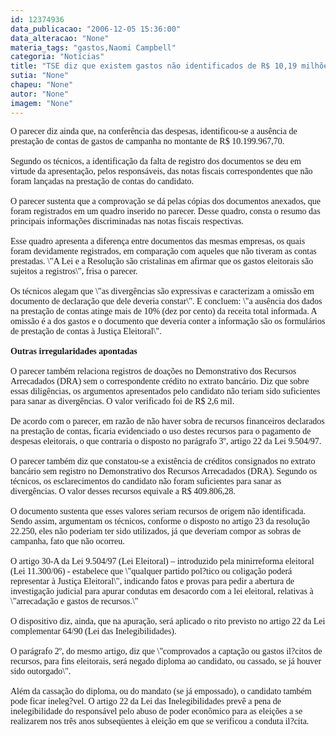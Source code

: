 ```yaml
---
id: 12374936
data_publicacao: "2006-12-05 15:36:00"
data_alteracao: "None"
materia_tags: "gastos,Naomi Campbell"
categoria: "Notícias"
title: "TSE diz que existem gastos não identificados de R$ 10,19 milhões nas contas de Lula"
sutia: "None"
chapeu: "None"
autor: "None"
imagem: "None"
---
```

<p><B></p>
<p><P></B><FONT face=Verdana>O parecer diz ainda que, na conferência das despesas, identificou-se a ausência de prestação de contas de gastos de campanha no montante de R$ 10.199.967,70.<BR><BR>Segundo os técnicos, a identificação da falta de registro dos documentos se deu em virtude da apresentação, pelos responsáveis, das notas fiscais correspondentes que não foram lançadas na prestação de contas do candidato. <BR><BR>O parecer sustenta que a comprovação se dá pelas cópias dos documentos anexados, que foram registrados em um quadro inserido no parecer. Desse quadro, consta o resumo das principais informações discriminadas nas notas fiscais respectivas. <BR><BR>Esse quadro apresenta a diferença entre documentos das mesmas empresas, os quais foram devidamente registrados, em comparação com aqueles que não tiveram as contas prestadas. \"A Lei e a Resolução são cristalinas em afirmar que os gastos eleitorais são sujeitos a registros\", frisa o parecer. <BR><BR>Os técnicos alegam que \"as divergências são expressivas e caracterizam a omissão em documento de declaração que dele deveria constar\". E concluem: \"a ausência dos dados na prestação de contas atinge mais de 10% (dez por cento) da receita total informada. A omissão é a dos gastos e o documento que deveria conter a informação são os formulários de prestação de contas à Justiça Eleitoral\". <BR><BR></FONT><FONT face=Verdana><B>Outras irregularidades apontadas <BR></B><BR>O parecer também relaciona registros de doações no Demonstrativo dos Recursos Arrecadados (DRA) sem o correspondente crédito no extrato bancário. Diz que sobre essas diligências, os argumentos apresentados pelo candidato não teriam sido suficientes para sanar as divergências. O valor verificado foi de R$ 2,6 mil. <BR><BR>De acordo com o parecer, em razão de não haver sobra de recursos financeiros declarados na prestação de contas, ficaria evidenciado o uso destes recursos para o pagamento de despesas eleitorais, o que contraria o disposto no parágrafo 3º, artigo 22 da Lei 9.504/97. <BR><BR>O parecer também diz que constatou-se a existência de créditos consignados no extrato bancário sem registro no Demonstrativo dos Recursos Arrecadados (DRA). Segundo os técnicos, os esclarecimentos do candidato não foram suficientes para sanar as divergências. O valor desses recursos equivale a R$ 409.806,28. <BR><BR>O documento sustenta que esses valores seriam recursos de origem não identificada. Sendo assim, argumentam os técnicos, conforme o disposto no artigo 23 da resolução 22.250, eles não poderiam ter sido utilizados, já que deveriam compor as sobras de campanha, fato que não ocorreu.<BR><BR>O artigo 30-A da Lei 9.504/97 (Lei Eleitoral) – introduzido pela minirreforma eleitoral (Lei 11.300/06) - estabelece que \"qualquer partido pol?tico ou coligação poderá representar à Justiça Eleitoral\", indicando fatos e provas para pedir a abertura de investigação judicial para apurar condutas em desacordo com a lei eleitoral, relativas à \"arrecadação e gastos de recursos.\"<BR><BR>O dispositivo diz, ainda, que na apuração, será aplicado o rito previsto no artigo 22 da Lei complementar 64/90 (Lei das Inelegibilidades).<BR><BR>O parágrafo 2º, do mesmo artigo, diz que \"comprovados a captação ou gastos il?citos de recursos, para fins eleitorais, será negado diploma ao candidato, ou cassado, se já houver sido outorgado\".&nbsp;<BR><BR>Além da cassação do diploma, ou do mandato (se já empossado), o candidato também pode ficar ineleg?vel. O artigo 22 da Lei das Inelegibilidades prevê a pena de inelegibilidade do responsável pelo abuso de poder econômico para as eleições a se realizarem nos três anos subseqüentes à eleição em que se verificou a conduta il?cita.<BR></FONT></P> </p>
